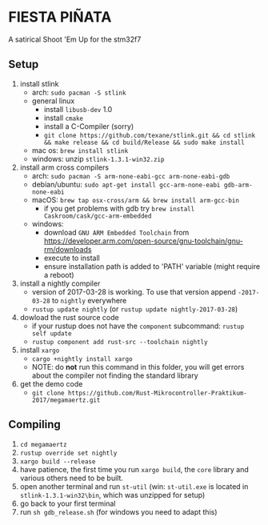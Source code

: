 # FIESTA PIÑATA

A satirical Shoot 'Em Up for the stm32f7

## Setup

1. install stlink
    * arch: `sudo pacman -S stlink`
    * general linux
        * install `libusb-dev` 1.0
        * install `cmake`
        * install a C-Compiler (sorry)
        * `git clone https://github.com/texane/stlink.git && cd stlink && make release && cd build/Release && sudo make install`
    * mac os: `brew install stlink`
    * windows: unzip `stlink-1.3.1-win32.zip`
2. install arm cross compilers
    * arch: `sudo pacman -S arm-none-eabi-gcc arm-none-eabi-gdb`
    * debian/ubuntu: `sudo apt-get install gcc-arm-none-eabi gdb-arm-none-eabi`
    * macOS: `brew tap osx-cross/arm && brew install arm-gcc-bin`
        * if you get problems with gdb try `brew install Caskroom/cask/gcc-arm-embedded`
    * windows:
        * download `GNU ARM Embedded Toolchain` from https://developer.arm.com/open-source/gnu-toolchain/gnu-rm/downloads
        * execute to install
        * ensure installation path is added to 'PATH' variable (might require a reboot)
3. install a nightly compiler
    * version of 2017-03-28 is working. To use that version append `-2017-03-28` to `nightly` everywhere
    * `rustup update nightly` (or `rustup update nightly-2017-03-28`)
4. dowload the rust source code
    * if your rustup does not have the `component` subcommand: `rustup self update`
    * `rustup component add rust-src --toolchain nightly`
5. install `xargo`
    * `cargo +nightly install xargo`
    * NOTE: do **not** run this command in this folder, you will get errors about the compiler not finding the standard library
6. get the demo code
    * `git clone https://github.com/Rust-Mikrocontroller-Praktikum-2017/megamaertz.git`

## Compiling

1. `cd megamaertz`
2. `rustup override set nightly`
3. `xargo build --release`
4. have patience, the first time you run `xargo build`, the `core` library and various others need to be built.
5. open another terminal and run `st-util` (win: `st-util.exe` is located in `stlink-1.3.1-win32\bin`, which was unzipped for setup)
6. go back to your first terminal
7. run `sh gdb_release.sh` (for windows you need to adapt this)
